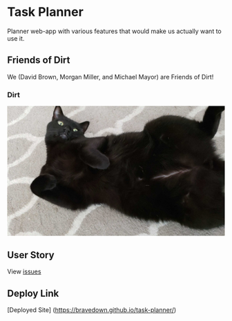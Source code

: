 # Task Planner
Planner web-app with various features that would make us actually want to use it.

## Friends of Dirt
We (David Brown, Morgan Miller, and Michael Mayor) are Friends of Dirt!
### Dirt
![Dirt the cat](Assets/Images/dirtTheCat.png)

## User Story
View [issues](https://github.com/bravedown/task-planner/issues)

## Deploy Link
[Deployed Site] (https://bravedown.github.io/task-planner/)
